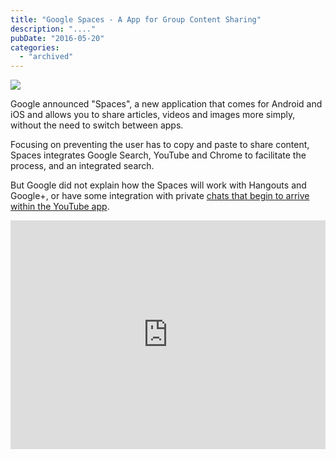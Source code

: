 ```yaml
---
title: "Google Spaces - A App for Group Content Sharing"
description: "...."
pubDate: "2016-05-20"
categories: 
  - "archived"
---
```


[![](/images/share-spaces.png)](https://4.bp.blogspot.com/-WfDGSntR5bg/Vz7yZ8_zRSI/AAAAAAAAC9Y/UfWjXmgkMBYsZSeApRpykKGBOKmfJqbSwCLcB/s1600/share-spaces.png)

  

Google announced "Spaces", a new application that comes for Android and iOS and allows you to share articles, videos and images more simply, without the need to switch between apps.

  

Focusing on preventing the user has to copy and paste to share content, Spaces integrates Google Search, YouTube and Chrome to facilitate the process, and an integrated search.

  

But Google did not explain how the Spaces will work with Hangouts and Google+, or have some integration with private [chats that begin to arrive within the YouTube app](http://www.buddhilive.com/2016/05/google-introduce-new-chat-feature-to.html).

  

<iframe allowfullscreen data-thumbnail-src="https://i.ytimg.com/vi/MIVaaMJjnbM/0.jpg" frameborder="0" height="366" src="https://www.youtube.com/embed/MIVaaMJjnbM?feature=player_embedded" width="100%"></iframe>
